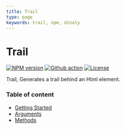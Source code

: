 ```yaml
---
title: Trail
type: page
keywords: trail, npm, dinoly
---
```

# **Trail**

[![NPM version](https://img.shields.io/npm/v/@dinoly/trail/latest?color=blue&label=&logo=npm)](https://www.npmjs.com/package/@dinoly/trail)
[![Github action](https://img.shields.io/github/workflow/status/dinoly/trail/Quality?label=CI&logo=github)](https://github.com/dinoly/trail/actions/workflows/main.yml)
[![License](https://img.shields.io/github/license/dinoly/trail?color=white)](https://github.com/dinoly/trail/blob/main/LICENSE)

Trail, Generates a trail behind an Html element.

### Table of content
- [Getting Started](getting-started.md)
- [Arguments](arguments.md)
- [Methods](methods.md)
